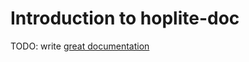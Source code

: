 # Introduction to hoplite-doc

TODO: write [great documentation](http://jacobian.org/writing/what-to-write/)
